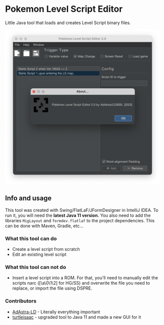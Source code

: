 # Pokemon Level Script Editor
Little Java tool that loads and creates Level Script binary files.

![Screenshot](PLSE2_0.png)

## Info and usage
This tool was created with Swing/FlatLaF/JFormDesigner in IntelliJ IDEA. To run it, you will need the **latest Java 11 version.**
You also need to add the libraries `MigLayout` and `formdev.flatlaf` to the project dependencies. This can be done with Maven, Gradle, etc...

### What this tool can do
- Create a level script from scratch
- Edit an existing level script

### What this tool can **not** do
- Insert a level script into a ROM.
For that, you'll need to manually edit the scripts narc ([\a\0\1\2] for HG/SS) and overwrite the file you need to replace, or import the file using DSPRE.

### Contributors
- [AdAstra-LD](https://github.com/AdAstra-LD) - Literally everything important
- [turtleisaac](https://github.com/turtleisaac) - upgraded tool to Java 11 and made a new GUI for it
